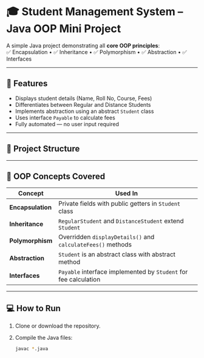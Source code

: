 # 🎓 Student Management System – Java OOP Mini Project

A simple Java project demonstrating all **core OOP principles**:  
✅ Encapsulation • ✅ Inheritance • ✅ Polymorphism • ✅ Abstraction • ✅ Interfaces

---

## 📌 Features

- Displays student details (Name, Roll No, Course, Fees)
- Differentiates between Regular and Distance Students
- Implements abstraction using an abstract `Student` class
- Uses interface `Payable` to calculate fees
- Fully automated — no user input required

---

## 📁 Project Structure


---

## 🧠 OOP Concepts Covered

| Concept         | Used In                                                                 |
|----------------|--------------------------------------------------------------------------|
| **Encapsulation** | Private fields with public getters in `Student` class                   |
| **Inheritance**   | `RegularStudent` and `DistanceStudent` extend `Student`                |
| **Polymorphism**  | Overridden `displayDetails()` and `calculateFees()` methods            |
| **Abstraction**   | `Student` is an abstract class with abstract method                    |
| **Interfaces**    | `Payable` interface implemented by `Student` for fee calculation       |

---

## 💻 How to Run

1. Clone or download the repository.

2. Compile the Java files:

   ```bash
   javac *.java
